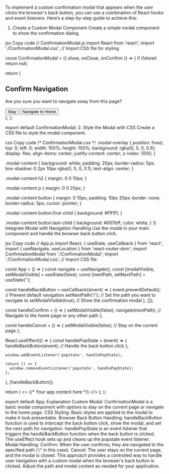 To implement a custom confirmation modal that appears when the user clicks the browser's back button, you can use a combination of React hooks and event listeners. Here’s a step-by-step guide to achieve this:

1. Create a Custom Modal Component
Create a simple modal component to show the confirmation dialog.

jsx
Copy code
// ConfirmationModal.js
import React from 'react';
import './ConfirmationModal.css'; // Import CSS file for styling

const ConfirmationModal = ({ show, onClose, onConfirm }) => {
  if (!show) return null;

  return (
    <div className="modal-overlay">
      <div className="modal-content">
        <h2>Confirm Navigation</h2>
        <p>Are you sure you want to navigate away from this page?</p>
        <button onClick={onClose}>Stay</button>
        <button onClick={onConfirm}>Navigate to Home</button>
      </div>
    </div>
  );
};

export default ConfirmationModal;
2. Style the Modal with CSS
Create a CSS file to style the modal component.

css
Copy code
/* ConfirmationModal.css */
.modal-overlay {
  position: fixed;
  top: 0;
  left: 0;
  width: 100%;
  height: 100%;
  background: rgba(0, 0, 0, 0.5);
  display: flex;
  align-items: center;
  justify-content: center;
  z-index: 1000;
}

.modal-content {
  background: white;
  padding: 20px;
  border-radius: 5px;
  box-shadow: 0 2px 10px rgba(0, 0, 0, 0.1);
  text-align: center;
}

.modal-content h2 {
  margin: 0 0 10px;
}

.modal-content p {
  margin: 0 0 20px;
}

.modal-content button {
  margin: 0 10px;
  padding: 10px 20px;
  border: none;
  border-radius: 5px;
  cursor: pointer;
}

.modal-content button:first-child {
  background: #f1f1f1;
}

.modal-content button:last-child {
  background: #007bff;
  color: white;
}
3. Integrate Modal with Navigation Handling
Use the modal in your main component and handle the browser back button click.

jsx
Copy code
// App.js
import React, { useState, useCallback } from 'react';
import { useNavigate, useLocation } from 'react-router-dom';
import ConfirmationModal from './ConfirmationModal';
import './ConfirmationModal.css'; // Import CSS file

const App = () => {
  const navigate = useNavigate();
  const [modalVisible, setModalVisible] = useState(false);
  const [nextPath, setNextPath] = useState('');

  const handleBackButton = useCallback((event) => {
    event.preventDefault(); // Prevent default navigation
    setNextPath('/'); // Set the path you want to navigate to
    setModalVisible(true); // Show the confirmation modal
  }, []);

  const handleConfirm = () => {
    setModalVisible(false);
    navigate(nextPath); // Navigate to the home page or any other path
  };

  const handleCancel = () => {
    setModalVisible(false);
    // Stay on the current page
  };

  React.useEffect(() => {
    const handlePopState = (event) => {
      handleBackButton(event); // Handle the back button click
    };

    window.addEventListener('popstate', handlePopState);

    return () => {
      window.removeEventListener('popstate', handlePopState);
    };
  }, [handleBackButton]);

  return (
    <>
      {/* Your app content here */}
      <ConfirmationModal
        show={modalVisible}
        onClose={handleCancel}
        onConfirm={handleConfirm}
      />
    </>
  );
};

export default App;
Explanation
Custom Modal: ConfirmationModal is a basic modal component with options to stay on the current page or navigate to the home page.
CSS Styling: Basic styles are applied to the modal to make it look presentable.
Browser Back Button Handling:
handleBackButton function is used to intercept the back button click, show the modal, and set the next path for navigation.
handlePopState is an event listener that triggers the handleBackButton function when the back button is clicked.
The useEffect hook sets up and cleans up the popstate event listener.
Modal Handling:
Confirm: When the user confirms, they are navigated to the specified path ('/' in this case).
Cancel: The user stays on the current page, and the modal is closed.
This approach provides a controlled way to handle user navigation with a custom modal when the browser's back button is clicked. Adjust the path and modal content as needed for your application.






